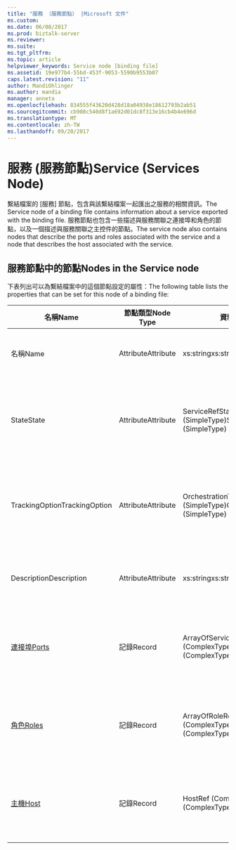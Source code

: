 ```yaml
---
title: "服務 （服務節點） |Microsoft 文件"
ms.custom: 
ms.date: 06/08/2017
ms.prod: biztalk-server
ms.reviewer: 
ms.suite: 
ms.tgt_pltfrm: 
ms.topic: article
helpviewer_keywords: Service node [binding file]
ms.assetid: 19e977b4-55bd-453f-9053-5590b9553b07
caps.latest.revision: "11"
author: MandiOhlinger
ms.author: mandia
manager: anneta
ms.openlocfilehash: 834555f43620d428d18a04938e18612793b2ab51
ms.sourcegitcommit: cb908c540d8f1a692d01dc8f313e16cb4b4e696d
ms.translationtype: MT
ms.contentlocale: zh-TW
ms.lasthandoff: 09/20/2017
---
```

# <a name="service-services-node"></a><span data-ttu-id="0509b-102">服務 (服務節點)</span><span class="sxs-lookup"><span data-stu-id="0509b-102">Service (Services Node)</span></span>
<span data-ttu-id="0509b-103">繫結檔案的 [服務] 節點，包含與該繫結檔案一起匯出之服務的相關資訊。</span><span class="sxs-lookup"><span data-stu-id="0509b-103">The Service node of a binding file contains information about a service exported with the binding file.</span></span> <span data-ttu-id="0509b-104">服務節點也包含一些描述與服務關聯之連接埠和角色的節點，以及一個描述與服務關聯之主控件的節點。</span><span class="sxs-lookup"><span data-stu-id="0509b-104">The service node also contains nodes that describe the ports and roles associated with the service and a node that describes the host associated with the service.</span></span>  
  
## <a name="nodes-in-the-service-node"></a><span data-ttu-id="0509b-105">服務節點中的節點</span><span class="sxs-lookup"><span data-stu-id="0509b-105">Nodes in the Service node</span></span>  
 <span data-ttu-id="0509b-106">下表列出可以為繫結檔案中的這個節點設定的屬性：</span><span class="sxs-lookup"><span data-stu-id="0509b-106">The following table lists the properties that can be set for this node of a binding file:</span></span>  
  
|<span data-ttu-id="0509b-107">**名稱**</span><span class="sxs-lookup"><span data-stu-id="0509b-107">**Name**</span></span>|<span data-ttu-id="0509b-108">**節點類型**</span><span class="sxs-lookup"><span data-stu-id="0509b-108">**Node Type**</span></span>|<span data-ttu-id="0509b-109">**資料類型**</span><span class="sxs-lookup"><span data-stu-id="0509b-109">**Data Type**</span></span>|<span data-ttu-id="0509b-110">**說明**</span><span class="sxs-lookup"><span data-stu-id="0509b-110">**Description**</span></span>|<span data-ttu-id="0509b-111">**限制**</span><span class="sxs-lookup"><span data-stu-id="0509b-111">**Restrictions**</span></span>|<span data-ttu-id="0509b-112">**註解**</span><span class="sxs-lookup"><span data-stu-id="0509b-112">**Comments**</span></span>|  
|--------------|-------------------|-------------------|---------------------|----------------------|------------------|  
|<span data-ttu-id="0509b-113">名稱</span><span class="sxs-lookup"><span data-stu-id="0509b-113">Name</span></span>|<span data-ttu-id="0509b-114">Attribute</span><span class="sxs-lookup"><span data-stu-id="0509b-114">Attribute</span></span>|<span data-ttu-id="0509b-115">xs:string</span><span class="sxs-lookup"><span data-stu-id="0509b-115">xs:string</span></span>|<span data-ttu-id="0509b-116">指定服務的名稱。</span><span class="sxs-lookup"><span data-stu-id="0509b-116">Specifies the name of the service.</span></span>|<span data-ttu-id="0509b-117">Required</span><span class="sxs-lookup"><span data-stu-id="0509b-117">Required</span></span>|<span data-ttu-id="0509b-118">預設值：空白</span><span class="sxs-lookup"><span data-stu-id="0509b-118">Default value: empty</span></span>|  
|<span data-ttu-id="0509b-119">State</span><span class="sxs-lookup"><span data-stu-id="0509b-119">State</span></span>|<span data-ttu-id="0509b-120">Attribute</span><span class="sxs-lookup"><span data-stu-id="0509b-120">Attribute</span></span>|<span data-ttu-id="0509b-121">ServiceRefState (SimpleType)</span><span class="sxs-lookup"><span data-stu-id="0509b-121">ServiceRefState (SimpleType)</span></span>|<span data-ttu-id="0509b-122">指定服務的狀態。</span><span class="sxs-lookup"><span data-stu-id="0509b-122">Specifies the state of the service.</span></span>|<span data-ttu-id="0509b-123">Required</span><span class="sxs-lookup"><span data-stu-id="0509b-123">Required</span></span>|<span data-ttu-id="0509b-124">預設值： Default</span><span class="sxs-lookup"><span data-stu-id="0509b-124">Default value: Default</span></span><br /><br /> <span data-ttu-id="0509b-125">可能的值包括：</span><span class="sxs-lookup"><span data-stu-id="0509b-125">Possible values include:</span></span><br /><br /> <span data-ttu-id="0509b-126">預設</span><span class="sxs-lookup"><span data-stu-id="0509b-126">-   Default</span></span><br /><span data-ttu-id="0509b-127">-取消登錄</span><span class="sxs-lookup"><span data-stu-id="0509b-127">-   Unenlisted</span></span><br /><span data-ttu-id="0509b-128">登記</span><span class="sxs-lookup"><span data-stu-id="0509b-128">-   Enlisted</span></span><br /><span data-ttu-id="0509b-129">啟動</span><span class="sxs-lookup"><span data-stu-id="0509b-129">-   Started</span></span>|  
|<span data-ttu-id="0509b-130">TrackingOption</span><span class="sxs-lookup"><span data-stu-id="0509b-130">TrackingOption</span></span>|<span data-ttu-id="0509b-131">Attribute</span><span class="sxs-lookup"><span data-stu-id="0509b-131">Attribute</span></span>|<span data-ttu-id="0509b-132">OrchestrationTrackingTypes (SimpleType)</span><span class="sxs-lookup"><span data-stu-id="0509b-132">OrchestrationTrackingTypes (SimpleType)</span></span>|<span data-ttu-id="0509b-133">指定服務的訊息追蹤選項。</span><span class="sxs-lookup"><span data-stu-id="0509b-133">Specifies the message tracking options for the service.</span></span>|<span data-ttu-id="0509b-134">Required</span><span class="sxs-lookup"><span data-stu-id="0509b-134">Required</span></span>|<span data-ttu-id="0509b-135">預設值：無</span><span class="sxs-lookup"><span data-stu-id="0509b-135">Default value: none</span></span><br /><br /> <span data-ttu-id="0509b-136">可能的值包括用於[Microsoft.BizTalk.ExplorerOM.OrchestrationTrackingTypes](http://msdn.microsoft.com/library/microsoft.biztalk.explorerom.orchestrationtrackingtypes.aspx)列舉型別。</span><span class="sxs-lookup"><span data-stu-id="0509b-136">Possible values include those available in the [Microsoft.BizTalk.ExplorerOM.OrchestrationTrackingTypes](http://msdn.microsoft.com/library/microsoft.biztalk.explorerom.orchestrationtrackingtypes.aspx) enumeration.</span></span>|  
|<span data-ttu-id="0509b-137">Description</span><span class="sxs-lookup"><span data-stu-id="0509b-137">Description</span></span>|<span data-ttu-id="0509b-138">Attribute</span><span class="sxs-lookup"><span data-stu-id="0509b-138">Attribute</span></span>|<span data-ttu-id="0509b-139">xs:string</span><span class="sxs-lookup"><span data-stu-id="0509b-139">xs:string</span></span>|<span data-ttu-id="0509b-140">指定服務的描述。</span><span class="sxs-lookup"><span data-stu-id="0509b-140">Specifies a description for the service.</span></span>|<span data-ttu-id="0509b-141">不需要</span><span class="sxs-lookup"><span data-stu-id="0509b-141">Not required</span></span>|<span data-ttu-id="0509b-142">預設值：空白</span><span class="sxs-lookup"><span data-stu-id="0509b-142">Default value: empty</span></span>|  
|[<span data-ttu-id="0509b-143">連接埠</span><span class="sxs-lookup"><span data-stu-id="0509b-143">Ports</span></span>](../core/ports-service-node.md)|<span data-ttu-id="0509b-144">記錄</span><span class="sxs-lookup"><span data-stu-id="0509b-144">Record</span></span>|<span data-ttu-id="0509b-145">ArrayOfServicePortRef (ComplexType)</span><span class="sxs-lookup"><span data-stu-id="0509b-145">ArrayOfServicePortRef (ComplexType)</span></span>|<span data-ttu-id="0509b-146">繫結至服務之連接埠的容器節點。</span><span class="sxs-lookup"><span data-stu-id="0509b-146">Container node for the ports bound to the service.</span></span>|<span data-ttu-id="0509b-147">不需要</span><span class="sxs-lookup"><span data-stu-id="0509b-147">Not required</span></span>|<span data-ttu-id="0509b-148">預設值：無</span><span class="sxs-lookup"><span data-stu-id="0509b-148">Default value: none</span></span>|  
|[<span data-ttu-id="0509b-149">角色</span><span class="sxs-lookup"><span data-stu-id="0509b-149">Roles</span></span>](../core/roles-service-node.md)|<span data-ttu-id="0509b-150">記錄</span><span class="sxs-lookup"><span data-stu-id="0509b-150">Record</span></span>|<span data-ttu-id="0509b-151">ArrayOfRoleRef (ComplexType)</span><span class="sxs-lookup"><span data-stu-id="0509b-151">ArrayOfRoleRef (ComplexType)</span></span>|<span data-ttu-id="0509b-152">繫結至服務之角色的容器節點。</span><span class="sxs-lookup"><span data-stu-id="0509b-152">Container node for the roles bound to the service.</span></span>|<span data-ttu-id="0509b-153">不需要</span><span class="sxs-lookup"><span data-stu-id="0509b-153">Not required</span></span>|<span data-ttu-id="0509b-154">預設值：無</span><span class="sxs-lookup"><span data-stu-id="0509b-154">Default value: none</span></span>|  
|[<span data-ttu-id="0509b-155">主機</span><span class="sxs-lookup"><span data-stu-id="0509b-155">Host</span></span>](../core/host-service-node.md)|<span data-ttu-id="0509b-156">記錄</span><span class="sxs-lookup"><span data-stu-id="0509b-156">Record</span></span>|<span data-ttu-id="0509b-157">HostRef (ComplexType)</span><span class="sxs-lookup"><span data-stu-id="0509b-157">HostRef (ComplexType)</span></span>|<span data-ttu-id="0509b-158">繫結至服務之主控件的容器節點。</span><span class="sxs-lookup"><span data-stu-id="0509b-158">Container node for the host bound to the service.</span></span>|<span data-ttu-id="0509b-159">Required</span><span class="sxs-lookup"><span data-stu-id="0509b-159">Required</span></span>|<span data-ttu-id="0509b-160">預設值：無</span><span class="sxs-lookup"><span data-stu-id="0509b-160">Default value: none</span></span>|